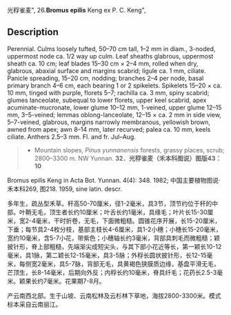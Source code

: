 光稃雀麦",
26.**Bromus epilis** Keng ex P. C. Keng",

## Description
Perennial. Culms loosely tufted, 50–70 cm tall, 1–2 mm in diam., 3-noded, uppermost node ca. 1/2 way up culm. Leaf sheaths glabrous, uppermost sheath ca. 10 cm; leaf blades 15–30 cm × 2–4 mm, rolled when dry, glabrous, abaxial surface and margins scabrid; ligule ca. 1 mm, ciliate. Panicle spreading, 15–20 cm, nodding; branches 2–4 per node, basal primary branch 4–6 cm, each bearing 1 or 2 spikelets. Spikelets 15–20 × ca. 10 mm, tinged with purple, florets 5–7; rachilla ca. 3 mm, spiny scabrid; glumes lanceolate, subequal to lower florets, upper keel scabrid, apex acuminate-mucronate, lower glume 10–12 mm, 1-veined, upper glume 12–15 mm, 3–5-veined; lemmas oblong-lanceolate, 12–15 × ca. 2 mm in side view, 5–7-veined, glabrous, margins narrowly membranous, yellowish brown, awned from apex; awn 8–14 mm, later recurved; palea ca. 10 mm, keels ciliate. Anthers 2.5–3 mm. Fl. and fr. Jul–Aug.

> * Mountain slopes, *Pinus yunnanensis* forests, grassy places, scrub; 2800–3300 m. NW Yunnan.
**32．光稃雀麦（禾本科图说）图版43：10**

Bromus epilis Keng in Acta Bot. Yunnan. 4(4): 348. 1982; 中国主要植物图说·禾本科269, 图218. 1959, sine latin. descr.

多年生，疏丛型禾草。秆高50-70厘米，径1-2毫米，具3节，顶节约位于秆的中部。叶鞘无毛，顶生者长约10厘米；叶舌长约1毫米，具缘毛；叶片长15-30厘米，宽2-4毫米，干时折卷，无毛，下面微粗糙。圆锥花序开展，长15-20厘米，下垂；每节具2-4枚分枝，基部主枝长4-6厘米，具1-2小穗；小穗长15-20毫米，宽约10毫米，含5-7小花，带紫色；小穗轴长约3毫米，背部具刺毛而微粗糙；颖披针形，脊上部粗糙，先端渐尖成短尖头，与其下部小花近等长，第一颖长10-12毫米，具1脉，第二颖长12-15毫米，具3-5脉；外稃长圆状披针形，长12-15毫米，每侧宽2毫米，具5-7脉，背部无毛，具黄褐色狭膜质边缘，基盘平滑无毛，芒顶生，长8-14毫米，后期向外反；内稃长约10毫米，脊具纤毛；花药长2.5-3毫米。颖果长约7毫米。花果期7-8月。

产云南西北部。生于山坡、云南松林及云杉林下草地，海拔2800-3300米。模式标本采自云南丽江。
